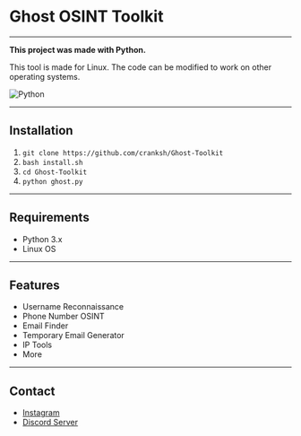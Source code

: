 # Ghost OSINT Toolkit
---

**This project was made with Python.**

This tool is made for Linux. The code can be modified to work on other operating systems.

![Python](https://img.shields.io/badge/python-3670A0?style=for-the-badge&logo=python&logoColor=ffdd54)

---

## Installation

1. `git clone https://github.com/cranksh/Ghost-Toolkit`
2. `bash install.sh`
2. `cd Ghost-Toolkit`
3. `python ghost.py`

---

## Requirements

- Python 3.x
- Linux OS

---

## Features

- Username Reconnaissance
- Phone Number OSINT
- Email Finder
- Temporary Email Generator
- IP Tools
- More

---

## Contact

- [Instagram](https://instagram.com/crank.sh)
- [Discord Server](https://discord.gg/undrgrnd)
